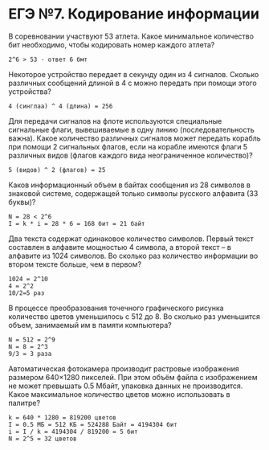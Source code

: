 # ЕГЭ №7. Кодирование информации
В соревновании участвуют 53 атлета. Какое минимальное количество бит необходимо, чтобы кодировать номер каждого атлета?
```
2^6 > 53 - ответ 6 бмт
```
Некоторое устройство передает в секунду один из 4 сигналов. Сколько различных сообщений длиной в 4 с можно передать при помощи этого устройства?
```
4 (синглаа) ^ 4 (длина) = 256
```
Для передачи сигналов на флоте используются специальные сигнальные флаги, вывешиваемые в одну линию (последовательность важна). Какое количество различных сигналов может передать корабль при помощи 2 сигнальных флагов, если на корабле имеются флаги 5 различных видов (флагов каждого вида неограниченное количество)?
```
5 (видов) ^ 2 (флагов) = 25 
```
Каков информационный объем в байтах сообщения из 28 символов в знаковой системе, содержащей только символы русского алфавита (33 буквы)?
```
N = 28 < 2^6
I = k * i = 28 * 6 = 168 бит = 21 байт
```
Два текста содержат одинаковое количество символов. Первый текст составлен в алфавите мощностью 4 символа, а второй текст – в алфавите из 1024 символов. Во сколько раз количество информации во втором тексте больше, чем в первом?
```
1024 = 2^10
4 = 2^2
10/2=5 раз
```
В процессе преобразования точечного графического рисунка количество цветов уменьшилось с 512 до 8. Во сколько раз уменьшится объем, занимаемый им в памяти компьютера?
```
N = 512 = 2^9
N = 8 = 2^3
9/3 = 3 раза
```
Автоматическая фотокамера производит растровые изображения размером 640×1280 пикселей. При этом объём файла с изображением не может превышать 0.5 Мбайт, упаковка данных не производится. Какое максимальное количество цветов можно использовать в палитре?
```
k = 640 * 1280 = 819200 цветов
I = 0.5 МБ = 512 КБ = 524288 Байт = 4194304 бит
i = I / k = 4194304 / 819200 = 5 бит
N = 2^5 = 32 цветов
```
